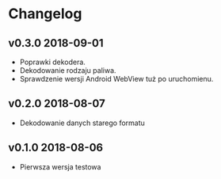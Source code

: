 # Changelog

## v0.3.0 2018-09-01

* Poprawki dekodera.
* Dekodowanie rodzaju paliwa.
* Sprawdzenie wersji Android WebView tuż po uruchomienu.

## v0.2.0 2018-08-07

* Dekodowanie danych starego formatu

## v0.1.0 2018-08-06

* Pierwsza wersja testowa
